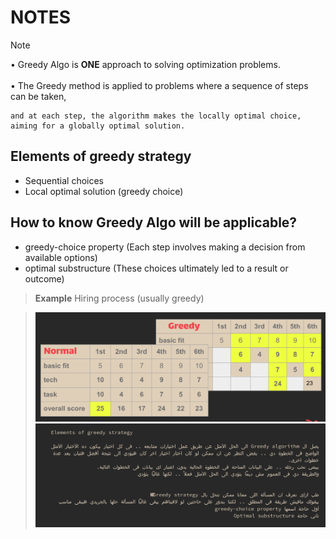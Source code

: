 # NOTES

> [!NOTE]
> • Greedy Algo is **ONE** approach to solving optimization problems. <br /> <br />
> • The Greedy method is applied to problems where a sequence of steps can be taken,

    and at each step, the algorithm makes the locally optimal choice, aiming for a globally optimal solution.

## Elements of greedy strategy

- Sequential choices
- Local optimal solution (greedy choice)

## How to know Greedy Algo will be applicable?

- greedy-choice property (Each step involves making a decision from available options)
- optimal substructure (These choices ultimately led to a result or outcome)

> **Example**
> Hiring process (usually greedy)

> ![hiring process](hiring_process.png) ![notes](notes.png)

